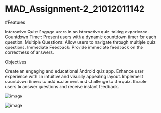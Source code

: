 # MAD_Assignment-2_21012011142

#Features

Interactive Quiz: Engage users in an interactive quiz-taking experience.
Countdown Timer: Present users with a dynamic countdown timer for each question.
Multiple Questions: Allow users to navigate through multiple quiz questions.
Immediate Feedback: Provide immediate feedback on the correctness of answers.


Objectives


Create an engaging and educational Android quiz app.
Enhance user experience with an intuitive and visually appealing layout.
Implement countdown timers to add excitement and challenge to the quiz.
Enable users to answer questions and receive instant feedback.


![image](https://github.com/pmsolanki23/MAD_Assignment-2_21012011142/assets/139521191/280931d2-70ab-4202-aea9-c607912f629f)

![image](https://github.com/pmsolanki23/MAD_Assignment-2_21012011142/assets/139521191/437d88cd-5764-4d6d-80f5-d685ab932620)



